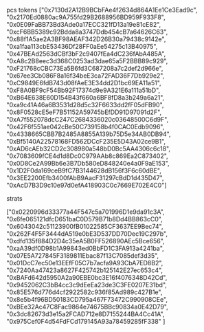 pcs tokens
["0x7130d2A12B9BCbFAe4f2634d864A1Ee1Ce3Ead9c", "0x2170Ed0880ac9A755fd29B2688956BD959F933F8", "0x0E09FaBB73Bd3Ade0a17ECC321fD13a19e81cE82", "0xcF6BB5389c92Bdda8a3747Ddb454cB7a64626C63", "0x88f1A5ae2A3BF98AEAF342D26B30a79438c9142e", "0xa1faa113cbE53436Df28FF0aEe54275c13B40975", "0x47BEAd2563dCBf3bF2c9407fEa4dC236fAbA485A", "0xA8c2B8eec3d368C0253ad3dae65a5F2BBB89c929", "0xF21768cCBC73Ea5B6fd3C687208a7c2def2d966e", "0x67ee3Cb086F8a16f34beE3ca72FAD36F7Db929e2", "0xC9849E6fdB743d08fAeE3E34dd2D1bc69EA11a51", "0xF8A0BF9cF54Bb92F17374d9e9A321E6a111a51bD", "0xB64E638E60D154B43f660a6BF8fD8a3b249a6a21", "0xa9c41A46a6B3531d28d5c32F6633dd2fF05dFB90", "0x8F0528cE5eF7B51152A59745bEfDD91D97091d2F", "0xA7f552078dcC247C2684336020c03648500C6d9F", "0x42F6f551ae042cBe50C739158b4f0CAC0Edb9096", "0x4338665CBB7B2485A8855A139b75D5e34AB0DB94", "0xBf5140A22578168FD562DCcF235E5D43A02ce9B1", "0xAD6cAEb32CD2c308980a548bD0Bc5AA4306c6c18", "0x7083609fCE4d1d8Dc0C979AAb8c869Ea2C873402", "0x0D8Ce2A99Bb6e3B7Db580eD848240e4a0F9aE153", "0x1D2F0da169ceB9fC7B3144628dB156f3F6c60dBE", "0x3EE2200Efb3400fAbB9AacF31297cBdD1d435D47", "0xAcD7B3D9c10e97d0efA418903C0c7669E702E4C0"]



strats

["0x0220996d33377a44F547c5a701996D1e9da91c3A", "0x6fe065121dfcD651baC0D579B71b8Dd4BB863cC0", "0x6043042c51123900fB01022585CF3637EE9Bec74", "0x262F4F5F3444dA519e0bE3D537DD70Dec19C297b", "0xdfd135f884D2D4c35eA5B0FF526890AEc5Bce656", "0xaA39df0D98b1A99843ed0BbFD1C3FA913a4241ba", "0x07E5A727845F3189811Ebac87f13C7085def3d35", "0x01DcC7ec50e13EEfF05C7b7acfa9A93CbA7ED8B2", "0x7240Aa47423a8627F425742b125142E27ec653c4", "0xBAFd642d5950A2a90EBE0bc3E16f4076348D42Cd", "0x9452062C3bB4cc3c9dEeEa23de3C3FE0207E31bd", "0x85E576d776d4cf2922582c936f85Ad989c427B1e", "0x8e5b4f96BD50183CD795a467F73472C990908CEe", "0xBEe32Ac47C8Fac9864e74675BBc90834a0E42D79", "0x3dc82673d3e15a2FCAD712e8D7155244BA4Cc41A", "0x975Cef0F4d54FdFCd179145A93a78459285fF338" ]